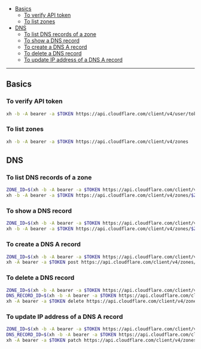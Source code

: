 - [Basics](#basics)
  * [To verify API token](#to-verify-api-token)
  * [To list zones](#to-list-zones)
- [DNS](#dns)
  * [To list DNS records of a zone](#to-list-dns-records-of-a-zone)
  * [To show a DNS record](#to-show-a-dns-record)
  * [To create a DNS A record](#to-create-a-dns-a-record)
  * [To delete a DNS record](#to-delete-a-dns-record)
  * [To update IP address of a DNS A record](#to-update-ip-address-of-a-dns-a-record)
____

## Basics

### To verify API token

```sh
xh -b -A bearer -a $TOKEN https://api.cloudflare.com/client/v4/user/tokens/verify
```

### To list zones

```sh
xh -b -A bearer -a $TOKEN https://api.cloudflare.com/client/v4/zones
```

## DNS

### To list DNS records of a zone

```sh
ZONE_ID=$(xh -b -A bearer -a $TOKEN https://api.cloudflare.com/client/v4/zones | jq -r .result[0].id)
xh -b -A bearer -a $TOKEN https://api.cloudflare.com/client/v4/zones/$ZONE_ID/dns_records
```

### To show a DNS record

```sh
ZONE_ID=$(xh -b -A bearer -a $TOKEN https://api.cloudflare.com/client/v4/zones | jq -r .result[0].id)
xh -b -A bearer -a $TOKEN https://api.cloudflare.com/client/v4/zones/$ZONE_ID/dns_records | jq '.result[] | select(.name=="custom.testing.com")'
```

### To create a DNS A record

```sh
ZONE_ID=$(xh -b -A bearer -a $TOKEN https://api.cloudflare.com/client/v4/zones | jq -r .result[0].id)
xh -A bearer -a $TOKEN post https://api.cloudflare.com/client/v4/zones/$ZONE_ID/dns_records type=A name=custom.testing.com content=300.300.300.300 ttl:=3600 priority:=10 proxied:=false
```

### To delete a DNS record

```sh
ZONE_ID=$(xh -b -A bearer -a $TOKEN https://api.cloudflare.com/client/v4/zones | jq -r .result[0].id)
DNS_RECORD_ID=$(xh -b -A bearer -a $TOKEN https://api.cloudflare.com/client/v4/zones/$ZONE_ID/dns_records | jq -r '.result[] | select(.name=="custom.testing.com") | .id')
xh -A bearer -a $TOKEN delete https://api.cloudflare.com/client/v4/zones/$ZONE_ID/dns_records/$DNS_RECORD_ID
```

### To update IP address of a DNS A record

```sh
ZONE_ID=$(xh -b -A bearer -a $TOKEN https://api.cloudflare.com/client/v4/zones | jq -r .result[0].id)
DNS_RECORD_ID=$(xh -b -A bearer -a $TOKEN https://api.cloudflare.com/client/v4/zones/$ZONE_ID/dns_records | jq -r '.result[] | select(.name=="custom.testing.com") | .id')
xh -A bearer -a $TOKEN patch https://api.cloudflare.com/client/v4/zones/$ZONE_ID/dns_records/$DNS_RECORD_ID content=300.300.300.300
```

